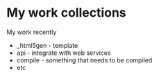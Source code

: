 # My work collections #

My work recently
*   _html5gen - template
*   api -  integrate with web services
*   compile - something that needs to be compiled
*   etc
